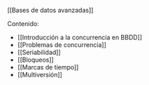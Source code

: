 [[Bases de datos avanzadas]]

Contenido:
+ [[Introducción a la concurrencia en BBDD]]
+ [[Problemas de concurrencia]]
+ [[Seriabilidad]]
+ [[Bloqueos]]
+ [[Marcas de tiempo]]
+ [[Multiversión]]